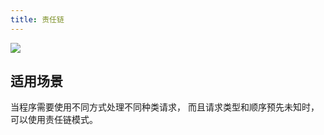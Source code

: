 ```yaml
---
title: 责任链
---
```


![](https://refactoringguru.cn/images/patterns/content/chain-of-responsibility/chain-of-responsibility-2x.png)

## 适用场景

当程序需要使用不同方式处理不同种类请求， 而且请求类型和顺序预先未知时， 可以使用责任链模式。
